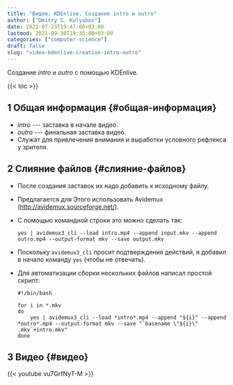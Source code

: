 ```yaml
---
title: "Видео. KDEnlive. Создание intro и outro"
author: ["Dmitry S. Kulyabov"]
date: 2021-07-23T19:47:00+03:00
lastmod: 2021-09-30T19:35:00+03:00
categories: ["computer-science"]
draft: false
slug: "video-kdenlive-creation-intro-outro"
---
```


Создание _intro_ и _outro_ с помощью KDEnlive.

<!--more-->

{{< toc >}}


## <span class="section-num">1</span> Общая информация {#общая-информация}

-   _intro_ --- заставка в начале видео.
-   _outro_ --- финальная заставка видео.
-   Служат для привлечения внимания и выработки условного рефлекса у зрителя.


## <span class="section-num">2</span> Слияние файлов {#слияние-файлов}

-   После создания заставок их надо добавить к исходному файлу.
-   Предлагается для Этого использовать Avidemux (<http://avidemux.sourceforge.net/>).
-   С помощью командной строки это можно сделать так:

    ```shell
    yes | avidemux3_cli --load intro.mp4 --append input.mkv --append outro.mp4 --output-format mkv --save output.mkv
    ```
-   Поскольку `avidemux3_cli` просит подтверждения действий, я добавил в начало команду `yes` (чтобы не отвечать).
-   Для автоматизации сборки нескольких файлов написал простой скрипт:

    ```shell
    #!/bin/bash

    for i in *.mkv
    do
        yes | avidemux3_cli --load *intro*.mp4 --append "${i}" --append *outro*.mp4 --output-format mkv --save "`basename \"${i}\" .mkv`+intro.mkv"
    done
    ```


## <span class="section-num">3</span> Видео {#видео}

{{< youtube vu7GrfNyT-M >}}

